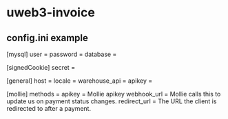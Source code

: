 # uweb3-invoice

## config.ini example
[mysql]
user =
password =
database =

[signedCookie]
secret =

[general]
host =
locale =
warehouse_api =
apikey =

[mollie]
methods =
apikey = Mollie apikey
webhook_url = Mollie calls this to update us on payment status changes.
redirect_url = The URL the client is redirected to after a payment.
